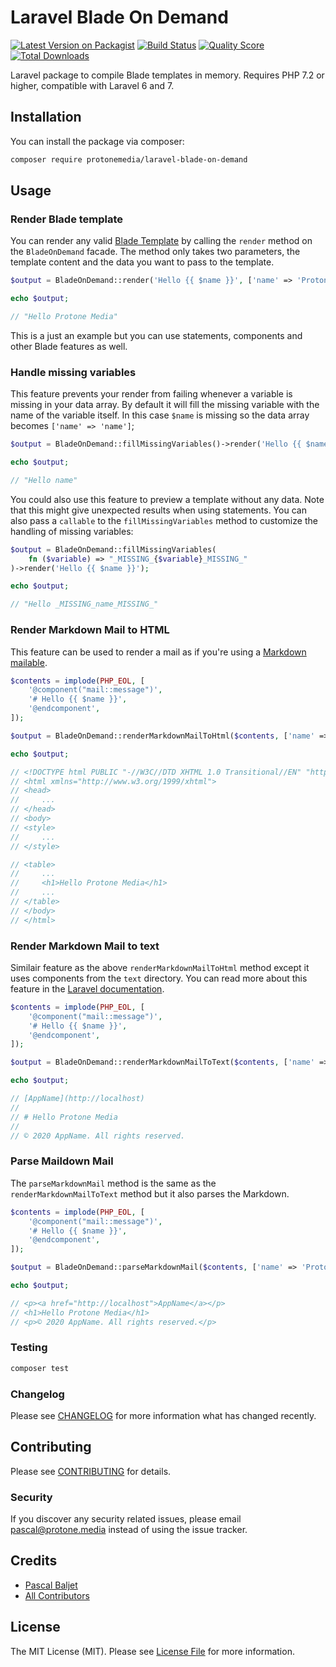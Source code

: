 # Laravel Blade On Demand

[![Latest Version on Packagist](https://img.shields.io/packagist/v/protonemedia/laravel-blade-on-demand.svg?style=flat-square)](https://packagist.org/packages/protonemedia/laravel-blade-on-demand)
[![Build Status](https://img.shields.io/travis/pascalbaljetmedia/laravel-blade-on-demand/master.svg?style=flat-square)](https://travis-ci.org/pascalbaljetmedia/laravel-blade-on-demand)
[![Quality Score](https://img.shields.io/scrutinizer/g/pascalbaljetmedia/laravel-blade-on-demand.svg?style=flat-square)](https://scrutinizer-ci.com/g/pascalbaljetmedia/laravel-blade-on-demand)
[![Total Downloads](https://img.shields.io/packagist/dt/protonemedia/laravel-blade-on-demand.svg?style=flat-square)](https://packagist.org/packages/protonemedia/laravel-blade-on-demand)

Laravel package to compile Blade templates in memory. Requires PHP 7.2 or higher, compatible with Laravel 6 and 7.

## Installation

You can install the package via composer:

```bash
composer require protonemedia/laravel-blade-on-demand
```

## Usage

### Render Blade template

You can render any valid [Blade Template](https://laravel.com/docs/7.x/blade) by calling the `render` method on the `BladeOnDemand` facade. The method only takes two parameters, the template content and the data you want to pass to the template.

``` php
$output = BladeOnDemand::render('Hello {{ $name }}', ['name' => 'Protone Media']);

echo $output;

// "Hello Protone Media"
```

This is a just an example but you can use statements, components and other Blade features as well.

### Handle missing variables

This feature prevents your render from failing whenever a variable is missing in your data array. By default it will fill the missing variable with the name of the variable itself. In this case `$name` is missing so the data array becomes `['name' => 'name']`;

``` php
$output = BladeOnDemand::fillMissingVariables()->render('Hello {{ $name }}', []);

echo $output;

// "Hello name"
```

You could also use this feature to preview a template without any data. Note that this might give unexpected results when using statements. You can also pass a `callable` to the `fillMissingVariables` method to customize the handling of missing variables:

``` php
$output = BladeOnDemand::fillMissingVariables(
    fn ($variable) => "_MISSING_{$variable}_MISSING_"
)->render('Hello {{ $name }}');

echo $output;

// "Hello _MISSING_name_MISSING_"
```

### Render Markdown Mail to HTML

This feature can be used to render a mail as if you're using a [Markdown mailable](https://laravel.com/docs/7.x/mail#writing-markdown-messages).

``` php
$contents = implode(PHP_EOL, [
    '@component("mail::message")',
    '# Hello {{ $name }}',
    '@endcomponent',
]);

$output = BladeOnDemand::renderMarkdownMailToHtml($contents, ['name' => 'Protone Media']);

echo $output;

// <!DOCTYPE html PUBLIC "-//W3C//DTD XHTML 1.0 Transitional//EN" "http://www.w3.org/TR/xhtml1/DTD/xhtml1-transitional.dtd">
// <html xmlns="http://www.w3.org/1999/xhtml">
// <head>
//     ...
// </head>
// <body>
// <style>
//     ...
// </style>

// <table>
//     ...
//     <h1>Hello Protone Media</h1>
//     ...
// </table>
// </body>
// </html>
```

### Render Markdown Mail to text

Similair feature as the above `renderMarkdownMailToHtml` method except it uses components from the `text` directory. You can read more about this feature in the [Laravel documentation](https://laravel.com/docs/7.x/mail#customizing-the-components).

```php
$contents = implode(PHP_EOL, [
    '@component("mail::message")',
    '# Hello {{ $name }}',
    '@endcomponent',
]);

$output = BladeOnDemand::renderMarkdownMailToText($contents, ['name' => 'Protone Media']);

echo $output;

// [AppName](http://localhost)
//
// # Hello Protone Media
//
// © 2020 AppName. All rights reserved.
```

### Parse Maildown Mail

The `parseMarkdownMail` method is the same as the `renderMarkdownMailToText` method but it also parses the Markdown.

```php
$contents = implode(PHP_EOL, [
    '@component("mail::message")',
    '# Hello {{ $name }}',
    '@endcomponent',
]);

$output = BladeOnDemand::parseMarkdownMail($contents, ['name' => 'Protone Media']);

echo $output;

// <p><a href="http://localhost">AppName</a></p>
// <h1>Hello Protone Media</h1>
// <p>© 2020 AppName. All rights reserved.</p>
```

### Testing

``` bash
composer test
```

### Changelog

Please see [CHANGELOG](CHANGELOG.md) for more information what has changed recently.

## Contributing

Please see [CONTRIBUTING](CONTRIBUTING.md) for details.

### Security

If you discover any security related issues, please email pascal@protone.media instead of using the issue tracker.

## Credits

- [Pascal Baljet](https://github.com/pascalbaljetmedia)
- [All Contributors](../../contributors)

## License

The MIT License (MIT). Please see [License File](LICENSE.md) for more information.
